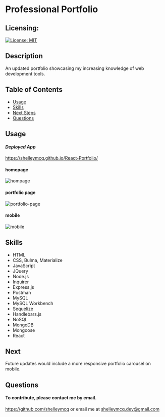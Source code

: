  
# Professional Portfolio
## Licensing:
[![License: MIT](https://img.shields.io/badge/License-MIT-yellow.svg)](https://opensource.org/licenses/MIT)
## Description
An updated portfolio showcasing my increasing knowledge of web development tools.
## Table of Contents
* [Usage](#Usage)
* [Skills](#Skills)
* [Next Steps](#Next)
* [Questions](#Questions)

## Usage
#### _Deployed App_
https://shelleymcq.github.io/React-Portfolio/

#### homepage
![hompage](https://user-images.githubusercontent.com/81432121/134426958-0d33af0d-d96d-4310-96c7-bc4315f32691.png)
#### portfolio page
![portfolio-page](https://user-images.githubusercontent.com/81432121/134427249-49b32873-6864-4a52-b640-0c94a7df1d4c.png)
#### mobile
![mobile](https://user-images.githubusercontent.com/81432121/134427269-fc836e73-eb43-4b5c-990b-5303dbf6bda5.png)

## Skills
* HTML
* CSS, Bulma, Materialize
* JavaScript
* JQuery
* Node.js
* Inquirer
* Express.js
* Postman
* MySQL
* MySQL Workbench
* Sequelize
* Handlebars.js
* NoSQL
* MongoDB
* Mongoose
* React

## Next
Future updates would include a more responsive portfolio carousel on mobile.
## Questions 
#### To contribute, please contact me by email.
https://github.com/shelleymcq or email me at shelleymcq.dev@gmail.com
